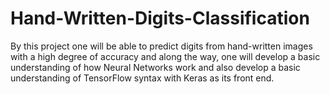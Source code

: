 # Hand-Written-Digits-Classification
By this project one will be able to predict digits from hand-written images with a high degree of accuracy and along the way, one will develop a basic understanding of how Neural Networks work and also develop a basic understanding of TensorFlow syntax with Keras as its front end.
